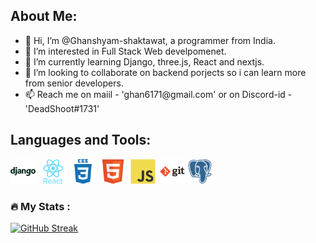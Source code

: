 <div>
<h2>About Me:</h2>
<ul>
<li>👋 Hi, I’m @Ghanshyam-shaktawat, a programmer from India.</li>
<li>👀 I’m interested in Full Stack Web develpomenet.</li>
<li>🌱 I’m currently learning Django, three.js, React and nextjs.</li>
<li>💞️ I’m looking to collaborate on backend porjects so i can learn more from senior developers.</li>
<li>📫 Reach me on maiil - 'ghan6171@gmail.com' or on Discord-id - 'DeadShoot#1731'</li>
</ul>
</div>
<div>
<h2>Languages and Tools:</h2>
  <img src="https://github.com/devicons/devicon/blob/master/icons/django/django-plain-wordmark.svg" title="Java" alt="Java" width="40" height="40"/>&nbsp;
  <img src="https://github.com/devicons/devicon/blob/master/icons/react/react-original-wordmark.svg" title="React" alt="React" width="40" height="40"/>&nbsp;
  <img src="https://github.com/devicons/devicon/blob/master/icons/css3/css3-plain-wordmark.svg"  title="CSS3" alt="CSS" width="40" height="40"/>&nbsp;
  <img src="https://github.com/devicons/devicon/blob/master/icons/html5/html5-original.svg" title="HTML5" alt="HTML" width="40" height="40"/>&nbsp;
  <img src="https://github.com/devicons/devicon/blob/master/icons/javascript/javascript-original.svg" title="JavaScript" alt="JavaScript" width="40" height="40"/>&nbsp;
  <img src="https://github.com/devicons/devicon/blob/master/icons/git/git-original-wordmark.svg" title="Git" **alt="Git" width="40" height="40"/>
  <img src="https://github.com/devicons/devicon/blob/master/icons/postgresql/postgresql-plain.svg" title="Postgresql" **alt="Postgresql" width="40" height="40"/>
</div>

### :fire: My Stats :
[![GitHub Streak](http://github-readme-streak-stats.herokuapp.com?user=ghanshyam-shaktawat&theme=dark&date_format=M%20j%5B%2C%20Y%5D)](https://git.io/streak-stats)
<br>
